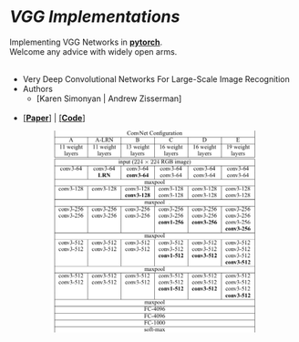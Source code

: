 # _*VGG Implementations*_

Implementing VGG Networks in [**pytorch**](https://pytorch.org).  
Welcome any advice with widely open arms.
<br></br>


- Very Deep Convolutional Networks For Large-Scale Image Recognition
- Authors
  - [Karen Simonyan | Andrew Zisserman]
  <br></br>
- [[**Paper**]](https://arxiv.org/abs/1409.1556) | [[**Code**]]('./VGG.py')
<p align="center">
    <img src='../../imgs/VGG.jpeg' width="360"\>
</p>
<br></br>
